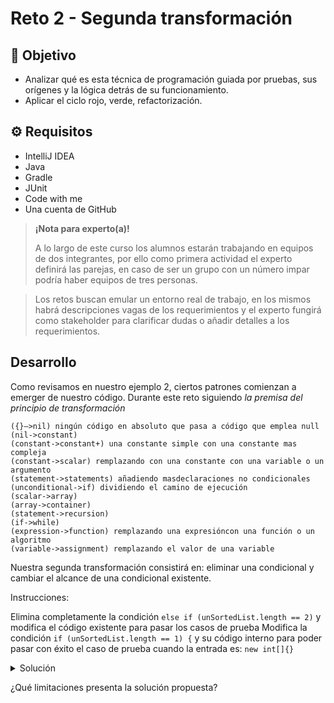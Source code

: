 # Reto 2 - Segunda transformación

## :dart: Objetivo

- Analizar qué es esta técnica de programación guiada por pruebas, sus orígenes y la lógica detrás de su funcionamiento.
- Aplicar el ciclo rojo, verde, refactorización.

## ⚙ Requisitos

- IntelliJ IDEA
- Java
- Gradle
- JUnit
- Code with me
- Una cuenta de GitHub

>**¡Nota para experto(a)!**
>
> A lo largo de este curso los alumnos estarán trabajando en equipos de dos integrantes, por ello como primera actividad el experto definirá las parejas, en caso de ser un grupo con un número impar podría haber equipos de tres personas.

> Los retos buscan emular un entorno real de trabajo, en los mismos habrá descripciones vagas de los requerimientos y el experto fungirá como stakeholder para clarificar dudas o añadir detalles a los requerimientos.


## Desarrollo

Como revisamos en nuestro ejemplo 2, ciertos patrones comienzan a emerger de nuestro código. Durante este reto
siguiendo _la premisa del principio de transformación_

    ({}–>nil) ningún código en absoluto que pasa a código que emplea null
    (nil->constant)
    (constant->constant+) una constante simple con una constante mas compleja
    (constant->scalar) remplazando con una constante con una variable o un argumento
    (statement->statements) añadiendo masdeclaraciones no condicionales
    (unconditional->if) dividiendo el camino de ejecución
    (scalar->array)
    (array->container)
    (statement->recursion)
    (if->while)
    (expression->function) remplazando una expresióncon una función o un algoritmo
    (variable->assignment) remplazando el valor de una variable 

Nuestra segunda transformación consistirá en: eliminar una condicional y cambiar el alcance de una condicional
existente.

Instrucciones:

Elimina completamente la condición `else if (unSortedList.length == 2)` y modifica el código existente para pasar los
casos de prueba Modifica la condición `if (unSortedList.length == 1) {` y su código interno para poder pasar con éxito
el caso de prueba cuando la entrada es: `new int[]{}`

<details>
  <summary>Solución</summary>

```java
package Sort;

public class Sorter {
    public static List<Integer> Sort(int[] unSortedList) {
        List<Integer> sorted = new ArrayList<Integer>();
        if (unSortedList.length == 0) {
            return sorted;
        } else {
            Integer lower = null;
            int medium = unSortedList[0];
            Integer higher = null;

            for (int element : unSortedList) {
                if (element > medium) {
                    higher = element;
                }
                if (element < medium) {
                    lower = element;
                }

            }

            if (lower != null) sorted.add(lower);
            sorted.add(medium);
            if (higher != null)  sorted.add(higher);
        }

        return sorted;
    }


}
```

</details>

¿Qué limitaciones presenta la solución propuesta?

